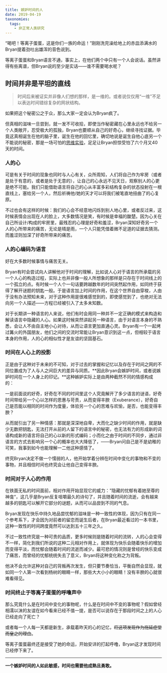 ```yaml
---
title: 嫉妒时间的人
date: 2019-04-19
taxonomies:
  tags:
    - 非正常人类研究
---
```


“喝吧！等离子蛋蛋，这是你们一族的命运！”刚刚洗完澡给地上的赤皿添满水的Bryan提着劲吐出雄浑的音色说到。

等离子蛋蛋和Bryan语言不通，事实上，在他们两个中只有一个人会说话。虽然讲得有些离谱，但Bryan说的至少是实话——谁不需要喝水呢？

<!--more-->

## 时间并非是平坦的直线

> 时间后来被证实并非像人们想的那样，是一维的。或者说仅仅用“一维”不足以表达时间错综复杂的网状结构。

如果把这个秘密公之于众，那么大家一定会认为Bryan疯了。

但真相的滋味一旦尝到，就一发不可收拾，即使当作秘密藏在心里永远也不给另一个人类敞开，忍受极大的孤独，Bryan也要顺从自己的好奇心，继续寻找证据。毕竟这真相诞生在他的脑子里，诞生在他的回忆里，确切地说是诞生自他心底另一个不能说的秘密，那是一场可怕的[思维实验](<https://blog.thrimbda.com/2018/08/13/Sleeping%20to%20dream/>)，足足让Bryan担惊受怕了六个月又40天的时间。

### 人的心

可是有关于时间的现象也同时与人心有关，众所周知，人们将自己作为牢房（或者是处于有意的，或者是处于无意的），让自己的心永远不见天日，观察别人的心更是绝不可能。我们只能借助语言将自己的心从丰富多彩结构复杂的状态投射在一根直线上，塞给另一个人，然后祈祷他/她的天才可以将我们被笔直地扭曲了的心复原。

不过也会有这样的时候：我们的心会不经意地闪烁到别人地心里，或者反过来，这时候表情会出现在人的脸上，大多数情况是笑，有时候是幸福的酸楚。因为心关在自己所设计/构成的牢房里，最残忍的心理是好奇和羞涩，Bryan深知好奇另一个人的心所带来的痛苦，无论是晴是雨，一个人只能凭借着微不足道的证据去猜测。而羞涩则加深了好奇所带来的痛苦。

### 人的心编码为语言

好在大多数时候事情与痛苦无关。

Bryan有时会尝试向人讲解他对于时间的理解，比如说人心对于语言的所承载的另一个人心的构造过程，实际上也并非像一般人所想象的那样是只存在于时间线上的一个孤立的点。有时候一个人个一句话要跨越数年的时间突然起作用，如同终于获得了解开谜题的钥匙一般。于是语言加上时间的作用，在这个世界自由穿梭，人由于没有办法预知未来，对于这种作用是很难感觉到的，即使感觉到了，也绝对无法向另一个人描述——方程已经被引入了太多未知数。

对于长期讲一种语言的人来说，他们有时会用同一种并不一定正确的模式来构造和解读语言中隐藏的人心。如果这时候突然讲起另一种语言，由于对语言本身的不熟悉，会让人不由自主地小心对待，从而让语言更加直通心灵。Bryan有一个一起烤过篝火的外国朋友，他们之间的交流时常能让Bryan意识到这一点，但相较于语言本身的作用，人的心的相似性才是友谊的坚固基石。

### 时间在人心上的投影

正是由于这种对于未来的不可知，对于过去的掌握和记忆以及存在于时间之网的不同位置成为了人与人之间巨大的差异与同质。**因此Bryan会嫉妒时间，或者说嫉妒时间在一个人身上的印记。**这种嫉妒实际上是由两种截然不同的情感构成的：

一是前面说的好奇，好奇在不同的时间里这个人究竟解开了多少语言的谜语，好奇时间带给另一个心以怎样的恩惠与苛责，从而变得丰腴（Exuberance），好奇自己是否能以相同的时间作为度量，体验另一个心的苦难与欢愉，是否，也能变得丰腴？

从而就引出了另一种情感：那就是深深地自卑，大而化之缺少时间的作用，就是缺少无数把钥匙，无法打开从前的人留下的语言中的秘密，也无法有力的形成新的词语构成新的语言将自己的心以新的形式编码；小而化之由于时间的不同步，通过非语言的方式去影响另一个心的概率也大大降低了，——Bryan问自己是不是幼稚的可笑，我事到如今也能理解一二他这种感情了。

终究Bryan决定不做一个懦弱的人，他开始学着分辨在时间中变化的事物和不变的事物，并且相信时间也终究会让他自己变得丰腴。

### 时间对于人心的作用

在铁面无私的时间面前，相对作用开始显现它的威力：”隐藏的忧郁有着她至尊的神龛“，这几乎是Bryan反复咀嚼最久的诗句了，并且随着时间的流逝，会有越来越多的钥匙可以解开它部分的谜题，从而可以品尝到不同的气息。

Bryan发现在快乐中持久地品尝忧郁的滋味是一种一致性的体现，因为只有在同一个参考系下，才会因为对前者的留恋而诞生后者，在Bryan最近看过的一本书里，这种一致性的时间跨度竟然可以达到五十三年之久。

不过一致性终究是一种可贵的品质，更多时候则是随着时间的流转，人的心会变得不一样，简化到我们所说的这种二元相对作用上，就体现为快乐会随着快乐的增加而变得平淡，而忧郁会随着时间的流逝而减少。最可悲的情况则是曾经的快乐变成了痛苦，而曾经的忧郁统统失去了意义，Bryan将这种变化称之为背叛。

他决不会允许这种对自己的背叛再次发生，但只要节奏恰当，平衡自然会显现，就如同一个人第一次看到杨树的眼睛一样，那些大大小小的眼睛！没有丰腴的心就很难看得见。

### 时间终止于等离子蛋蛋的呼噜声中

那么究竟什么是在时间中变化的事物呢，什么是在时间中不变的事物呢？假如曾经相濡以沫的友谊在如今看来已经不值一提，是否可以说存在于那段时间之上的人心已经走向了死亡？

或者每一个人每一天都是新生，承载着昨天的心的记忆，~~将这项发现作为拖延症堂而皇之的理由~~。

等离子蛋蛋最终还是接受了她的命运，开始安详的打起呼噜，Bryan这才发现时间已经停下来了。

***

**一个嫉妒时间的人如此敏感，时间也需要他成熟且勇敢。**